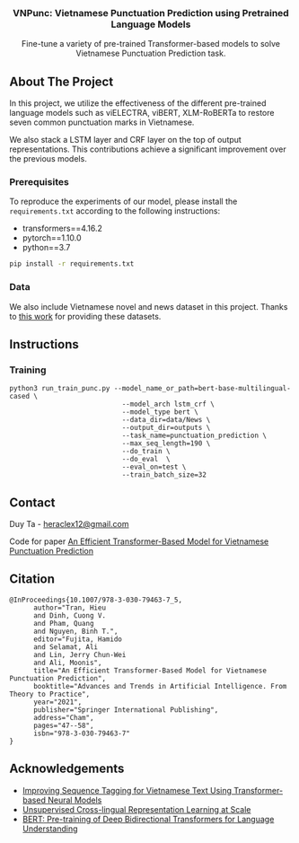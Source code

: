 
<br />
<p align="center">
  <a href="https://github.com/heraclex12/VLSP2020-Fake-News-Detection">
  </a>

  <h3 align="center">VNPunc: Vietnamese Punctuation Prediction using Pretrained Language Models</h3>

  <p align="center">
    Fine-tune a variety of pre-trained Transformer-based models to solve Vietnamese Punctuation Prediction task.
    <br />
  </p>
</p>



<!-- ABOUT THE PROJECT -->
## About The Project
In this project, we utilize the effectiveness of the different pre-trained language models such as viELECTRA, viBERT, XLM-RoBERTa to restore seven common punctuation marks in Vietnamese.

We also stack a LSTM layer and CRF layer on the top of output representations. This contributions achieve a significant improvement over the previous models.

### Prerequisites

To reproduce the experiments of our model, please install the `requirements.txt` according to the following instructions:
* transformers==4.16.2
* pytorch==1.10.0
* python==3.7
```sh
pip install -r requirements.txt
```

### Data

We also include Vietnamese novel and news dataset in this project. Thanks to [this work](https://github.com/BinhMisfit/vietnamese-punctuation-prediction) for providing these datasets.

## Instructions

### Training
```
python3 run_train_punc.py --model_name_or_path=bert-base-multilingual-cased \
                            --model_arch lstm_crf \
                            --model_type bert \
                            --data_dir=data/News \ 
                            --output_dir=outputs \ 
                            --task_name=punctuation_prediction \
                            --max_seq_length=190 \
                            --do_train \
                            --do_eval  \ 
                            --eval_on=test \
                            --train_batch_size=32
```

<!-- CONTACT -->
## Contact

Duy Ta - heraclex12@gmail.com

Code for paper [An Efficient Transformer-Based Model for Vietnamese Punctuation Prediction](https://link.springer.com/chapter/10.1007/978-3-030-79463-7_5)


## Citation
```
@InProceedings{10.1007/978-3-030-79463-7_5,
      author="Tran, Hieu
      and Dinh, Cuong V.
      and Pham, Quang
      and Nguyen, Binh T.",
      editor="Fujita, Hamido
      and Selamat, Ali
      and Lin, Jerry Chun-Wei
      and Ali, Moonis",
      title="An Efficient Transformer-Based Model for Vietnamese Punctuation Prediction",
      booktitle="Advances and Trends in Artificial Intelligence. From Theory to Practice",
      year="2021",
      publisher="Springer International Publishing",
      address="Cham",
      pages="47--58",
      isbn="978-3-030-79463-7"
}
```


<!-- ACKNOWLEDGEMENTS -->
## Acknowledgements
* [Improving Sequence Tagging for Vietnamese Text Using Transformer-based Neural Models](https://arxiv.org/abs/2006.15994)
* [Unsupervised Cross-lingual Representation Learning at Scale](https://arxiv.org/pdf/1911.02116.pdf)
* [BERT: Pre-training of Deep Bidirectional Transformers for Language Understanding](https://arxiv.org/abs/1810.04805)
